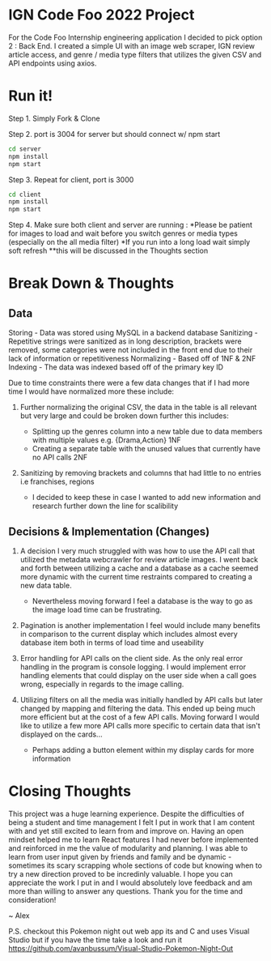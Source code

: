 # IGN Code Foo 2022 Project

For the Code Foo Internship engineering application I decided to pick option 2 : Back End. 
I created a simple UI with an image web scraper, IGN review article access, and genre / media type filters
that utilizes the given CSV and API endpoints using axios.

# Run it!

Step 1. Simply Fork & Clone

Step 2. port is 3004 for server but should connect w/ npm start
```bash
cd server
npm install
npm start
```
Step 3. Repeat for client, port is 3000
```bash
cd client
npm install
npm start
```
Step 4. Make sure both client and server are running : 
*Please be patient for images to load and wait before you switch genres or media types (especially on the all media filter)
*If you run into a long load wait simply soft refresh
**this will be discussed in the Thoughts section


# Break Down & Thoughts
## Data
Storing - Data was stored using MySQL in a backend database
Sanitizing - Repetitive strings were sanitized as in long description, brackets were removed,
some categories were not included in the front end due to their lack of information or repetitiveness
Normalizing - Based off of 1NF & 2NF 
Indexing - The data was indexed based off of the primary key ID

Due to time constraints there were a few data changes that if I had more time I would have normalized more
these include: 

1. Further normalizing the original CSV, the data in the table is all relevant but very large and could be broken 
   down further this includes:
   
   - Splitting up the genres column into a new table due to data members with multiple values e.g. {Drama,Action} 1NF
   - Creating a separate table with the unused values that currently have no API calls 2NF

2. Sanitizing by removing brackets and columns that had little to no entries i.e franchises, regions
   - I decided to keep these in case I wanted to add new information and research further down the line for scalibility

## Decisions & Implementation (Changes)

1. A decision I very much struggled with was how to use the API call that utilized the metadata webcrawler for review article images.
   I went back and forth between utilizing a cache and a database as a cache seemed more dynamic with the current time restraints compared 
   to creating a new data table.
   
   - Nevertheless moving forward I feel a database is the way to go as the image load time can be frustrating.

2. Pagination is another implementation I feel would include many benefits in comparison to the current display which includes almost 
   every database item both in terms of load time and useability

3. Error handling for API calls on the client side. As the only real error handling in the program is console logging. I would implement
   error handling elements that could display on the user side when a call goes wrong, especially in regards to the image calling.
   
4. Utilizing filters on all the media was initially handled by API calls but later changed by mapping and filtering the data. 
   This ended up being much more efficient but at the cost of a few API calls. Moving forward I would like to utilize a few more API
   calls more specific to certain data that isn't displayed on the cards...
   
   - Perhaps adding a button element within my display cards for more information

# Closing Thoughts

This project was a huge learning experience. Despite the difficulties of being a student and time management I felt I put in work that I am
content with and yet still excited to learn from and improve on. Having an open mindset helped me to learn React features I had never before implemented
and reinforced in me the value of modularity and planning. I was able to learn from user input given by friends and family and be dynamic - sometimes its scary 
scrapping whole sections of code but knowing when to try a new direction proved to be incredinly valuable. I hope you can appreciate the work I put in and I would absolutely love feedback and am more than willing to answer any questions. Thank you for the time and consideration!

~ Alex

P.S. checkout this Pokemon night out web app its and C and uses Visual Studio but
if you have the time take a look and run it https://github.com/avanbussum/Visual-Studio-Pokemon-Night-Out
